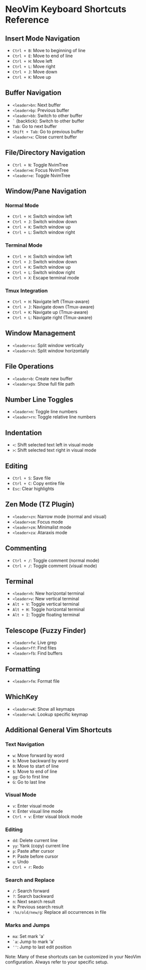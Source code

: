 # NeoVim Keyboard Shortcuts Reference

## Insert Mode Navigation
- `Ctrl + B`: Move to beginning of line
- `Ctrl + E`: Move to end of line
- `Ctrl + H`: Move left
- `Ctrl + L`: Move right
- `Ctrl + J`: Move down
- `Ctrl + K`: Move up

## Buffer Navigation
- `<leader>bn`: Next buffer
- `<leader>bp`: Previous buffer
- `<leader>bb`: Switch to other buffer
- ``` ` ``` (backtick): Switch to other buffer
- `Tab`: Go to next buffer
- `Shift + Tab`: Go to previous buffer
- `<leader>x`: Close current buffer

## File/Directory Navigation
- `Ctrl + N`: Toggle NvimTree
- `<leader>m`: Focus NvimTree
- `<leader>e`: Toggle NvimTree

## Window/Pane Navigation
### Normal Mode
- `Ctrl + H`: Switch window left
- `Ctrl + J`: Switch window down
- `Ctrl + K`: Switch window up
- `Ctrl + L`: Switch window right

### Terminal Mode
- `Ctrl + H`: Switch window left
- `Ctrl + J`: Switch window down
- `Ctrl + K`: Switch window up
- `Ctrl + L`: Switch window right
- `Ctrl + X`: Escape terminal mode

### Tmux Integration
- `Ctrl + H`: Navigate left (Tmux-aware)
- `Ctrl + J`: Navigate down (Tmux-aware)
- `Ctrl + K`: Navigate up (Tmux-aware)
- `Ctrl + L`: Navigate right (Tmux-aware)

## Window Management
- `<leader>sv`: Split window vertically
- `<leader>sh`: Split window horizontally

## File Operations
- `<leader>b`: Create new buffer
- `<leader>pa`: Show full file path

## Number Line Toggles
- `<leader>n`: Toggle line numbers
- `<leader>rn`: Toggle relative line numbers

## Indentation
- `<`: Shift selected text left in visual mode
- `>`: Shift selected text right in visual mode

## Editing
- `Ctrl + S`: Save file
- `Ctrl + C`: Copy entire file
- `Esc`: Clear highlights

## Zen Mode (TZ Plugin)
- `<leader>zn`: Narrow mode (normal and visual)
- `<leader>sm`: Focus mode
- `<leader>zm`: Minimalist mode
- `<leader>za`: Ataraxis mode

## Commenting
- `Ctrl + /`: Toggle comment (normal mode)
- `Ctrl + /`: Toggle comment (visual mode)

## Terminal
- `<leader>h`: New horizontal terminal
- `<leader>v`: New vertical terminal
- `Alt + V`: Toggle vertical terminal
- `Alt + H`: Toggle horizontal terminal
- `Alt + I`: Toggle floating terminal

## Telescope (Fuzzy Finder)
- `<leader>fw`: Live grep
- `<leader>ff`: Find files
- `<leader>fb`: Find buffers

## Formatting
- `<leader>fm`: Format file

## WhichKey
- `<leader>wK`: Show all keymaps
- `<leader>wk`: Lookup specific keymap

## Additional General Vim Shortcuts
### Text Navigation
- `w`: Move forward by word
- `b`: Move backward by word
- `0`: Move to start of line
- `$`: Move to end of line
- `gg`: Go to first line
- `G`: Go to last line

### Visual Mode
- `v`: Enter visual mode
- `V`: Enter visual line mode
- `Ctrl + v`: Enter visual block mode

### Editing
- `dd`: Delete current line
- `yy`: Yank (copy) current line
- `p`: Paste after cursor
- `P`: Paste before cursor
- `u`: Undo
- `Ctrl + r`: Redo

### Search and Replace
- `/`: Search forward
- `?`: Search backward
- `n`: Next search result
- `N`: Previous search result
- `:%s/old/new/g`: Replace all occurrences in file

### Marks and Jumps
- `ma`: Set mark 'a'
- `` `a ``: Jump to mark 'a'
- `''`: Jump to last edit position

Note: Many of these shortcuts can be customized in your NeoVim configuration. Always refer to your specific setup.
